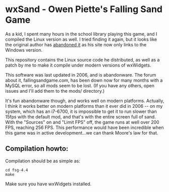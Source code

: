 # wxSand - Owen Piette's Falling Sand Game

As a kid, I spent many hours in the school library playing this game, and I
compiled the Linux version as well. I tried finding it again, but it looks like
the original author has [abandoned it](http://www.piettes.com/fallingsandgame/)
as his site now only links to the Windows version.

This repository contains the Linux source code he distributed, as well as a
patch by me to make it compile under modern versions of wxWidgets.

This software was last updated in 2006, and is abandonware. The forum about it,
fallingsandgame.com, has been down now for many months with a MySQL error, so
all mods seem to be lost. (If you have any others, open issues and I'll add
them to the mods/ directory.)

It's fun abandonware though, and works well on modern platforms. Actually, I 
think it works better on modern platforms than it ever did in 2006 -- on my 
system, which has an i7-6700, it is impossible to get it to run slower than 
15fps with the default mod, and that's with the entire screen full of sand. With
the "Sources" on and "Limit FPS" off, the game runs at well over 200 FPS, 
reaching 256 FPS. This performance would have been incredible when this game was 
in active development...we can thank Moore's law for that.

## Compilation howto:

Compilation should be as simple as:

    cd fsg-4.4
    make

Make sure you have wxWidgets installed. 
